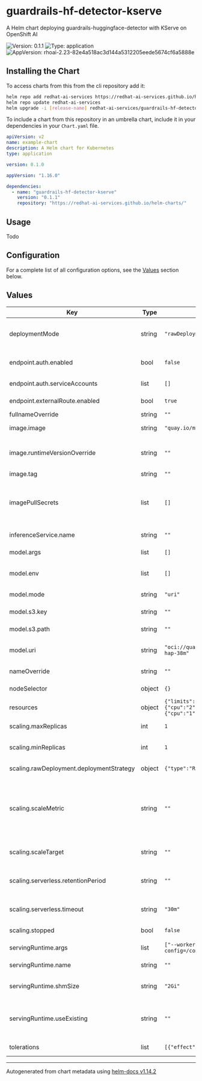 # guardrails-hf-detector-kserve

A Helm chart deploying guardrails-huggingface-detector with KServe on OpenShift AI

![Version: 0.1.1](https://img.shields.io/badge/Version-0.1.1-informational?style=flat-square) ![Type: application](https://img.shields.io/badge/Type-application-informational?style=flat-square) ![AppVersion: rhoai-2.23-82e4a518ac3d144a5312205eede5674cf6a5888e](https://img.shields.io/badge/AppVersion-rhoai--2.23--82e4a518ac3d144a5312205eede5674cf6a5888e-informational?style=flat-square)

## Installing the Chart

To access charts from this from the cli repository add it:

```sh
helm repo add redhat-ai-services https://redhat-ai-services.github.io/helm-charts/
helm repo update redhat-ai-services
helm upgrade -i [release-name] redhat-ai-services/guardrails-hf-detector-kserve
```

To include a chart from this repository in an umbrella chart, include it in your dependencies in your `Chart.yaml` file.

```yaml
apiVersion: v2
name: example-chart
description: A Helm chart for Kubernetes
type: application

version: 0.1.0

appVersion: "1.16.0"

dependencies:
  - name: "guardrails-hf-detector-kserve"
    version: "0.1.1"
    repository: "https://redhat-ai-services.github.io/helm-charts/"
```

## Usage

Todo

## Configuration

For a complete list of all configuration options, see the [Values](#values) section below.

## Values

| Key | Type | Default | Description |
|-----|------|---------|-------------|
| deploymentMode | string | `"rawDeployment"` | deploymentMode determines if the model will be deployed using KNative Serverless or a standard k8s Deployment.  Must be one of Serverless or RawDeployment |
| endpoint.auth.enabled | bool | `false` | Secures the model endpoint and creates a role to grant permissions to service accounts |
| endpoint.auth.serviceAccounts | list | `[]` | Creates service accounts with permissions to access the secured endpoint |
| endpoint.externalRoute.enabled | bool | `true` | Creates an externally accessible route for the model endpoint |
| fullnameOverride | string | `""` | String to fully override fullname template |
| image.image | string | `"quay.io/modh/odh-trustyai-hf-detector-runtime-rhel9"` | The guardrails-huggingface-detector model server image |
| image.runtimeVersionOverride | string | `""` | The guardrails-huggingface-detector version that will be displayed in the RHOAI Dashboard.  If not set, the appVersion of the chart will be used. |
| image.tag | string | `""` | The tag or sha for the model server image |
| imagePullSecrets | list | `[]` | This is for the secretes for pulling an image from a private repository more information can be found here: https://kubernetes.io/docs/tasks/configure-pod-container/pull-image-private-registry/ |
| inferenceService.name | string | `""` | Overwrite the default name for the InferenceService. |
| model.args | list | `[]` | Additional guardrails-huggingface-detector arguments to be used to start the model. |
| model.env | list | `[]` | Additional guardrails-huggingface-detector environment variables to be used to start the model. |
| model.mode | string | `"uri"` | Option to set how the storage will be configured.  Options: "uri" and "s3" |
| model.s3.key | string | `""` | The secret containing s3 credentials.  Mode must be set to "s3" to use this option. |
| model.s3.path | string | `""` | The containing the model in the s3 bucket.  Mode must be set to "s3" to use this option. |
| model.uri | string | `"oci://quay.io/redhat-ai-services/modelcar-catalog:granite-guardian-hap-38m"` | The Uri to use for storage.  Mode must be set to "uri" to use this option.  Options: "oci://" and "pvc://" |
| nameOverride | string | `""` | String to partially override fullname template (will maintain the release name) |
| nodeSelector | object | `{}` | Node selector for the guardrails-huggingface-detector pod |
| resources | object | `{"limits":{"cpu":"2","memory":"8Gi","nvidia.com/gpu":"1"},"requests":{"cpu":"1","memory":"4Gi","nvidia.com/gpu":"1"}}` | Resource configuration for the guardrails-huggingface-detector container |
| scaling.maxReplicas | int | `1` | The maximum number of replicas to be deployed |
| scaling.minReplicas | int | `1` | The minimum number of replicas to be deployed.  Set to 0 to enable scale to zero capabilities with Serverless deployments. |
| scaling.rawDeployment.deploymentStrategy | object | `{"type":"RollingUpdate"}` | The deployment strategy to use to replace existing pods with new ones. |
| scaling.scaleMetric | string | `""` | The scaling metric used by KServe to trigger scaling a new pod.  Serverless deployments can be "concurrency", "rps", "cpu", or "memory", while RawDeployments can only utilize "cpu" and "memory".  "concurrency" is used by default for Serverless and "cpu" is used by default for RawDeployments. |
| scaling.scaleTarget | string | `""` | The scaling target used by KNative to trigger scaling a new pod.  Default is 100 when not set. |
| scaling.serverless.retentionPeriod | string | `""` | The retentionPeriod determines the minimum amount of time that the last pod will remain active after the Autoscaler decides to scale pods to zero. |
| scaling.serverless.timeout | string | `"30m"` | The timeout value determines how long before KNative marks the deployments as failed |
| scaling.stopped | bool | `false` | Sets the model server to a stopped state and spins down all pods. |
| servingRuntime.args | list | `["--workers=1","--host=0.0.0.0","--port=8000","--log-config=/common/log_conf.yaml"]` | The arguments used to start guardrails-huggingface-detector |
| servingRuntime.name | string | `""` | Overwrite the default name for the ServingRuntime. |
| servingRuntime.shmSize | string | `"2Gi"` | The size of the emptyDir used for shared memory.  You most likely don't need to adjust this. |
| servingRuntime.useExisting | string | `""` | Use an existing servingRuntime instead of creating one.  If useExisting value is set, no servingRuntime will be created and the InferenceService will be configured to use the value set here as the runtime name. |
| tolerations | list | `[{"effect":"NoSchedule","key":"nvidia.com/gpu","operator":"Exists"}]` | The tolerations to be applied to the model server pod. |

----------------------------------------------
Autogenerated from chart metadata using [helm-docs v1.14.2](https://github.com/norwoodj/helm-docs/releases/v1.14.2)
